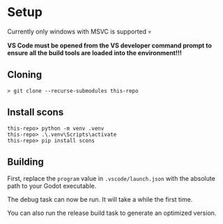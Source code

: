 # Setup

Currently only windows with MSVC is supported :skull:

**VS Code must be opened from the VS developer command prompt to ensure all the build tools are loaded into the environment!!!**

## Cloning

```
> git clone --recurse-submodules this-repo
```

## Install scons

```
this-repo> python -m venv .venv
this-repo> .\.venv\Scripts\activate
this-repo> pip install scons
```

## Building

First, replace the `program` value in `.vscode/launch.json` with the absolute path to your Godot executable.

The debug task can now be run. It will take a while the first time.

You can also run the release build task to generate an optimized version.
